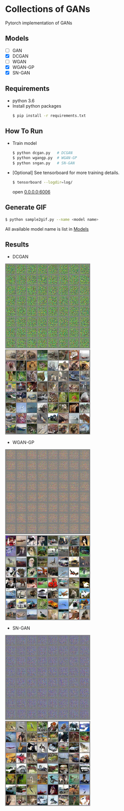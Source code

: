 # Collections of GANs

Pytorch implementation of GANs

## Models
- [ ] GAN
- [x] DCGAN
- [ ] WGAN
- [x] WGAN-GP
- [x] SN-GAN 

## Requirements
- python 3.6
- Install python packages
    ```bash
    $ pip install -r requirements.txt
    ```

## How To Run
- Train model
    ```bash
    $ python dcgan.py   # DCGAN
    $ python wgangp.py  # WGAN-GP
    $ python sngan.py   # SN-GAN
    ```
- [Optional] See tensorboard for more training details.
    ```bash
    $ tensorboard --logdir=log/
    ```
    open [0.0.0.0:6006](0.0.0.0:6006)

## Generate GIF
```bash
$ python sample2gif.py --name <model name>
```
All available model name is list in [Models](#Models)

## Results
- DCGAN

![](./results/DCGAN.gif)
![](./results/DCGAN.png)

- WGAN-GP

![](./results/WGAN-GP.gif)
![](./results/WGAN-GP.png)

- SN-GAN

![](./results/SN-GAN.gif)
![](./results/SN-GAN.png)